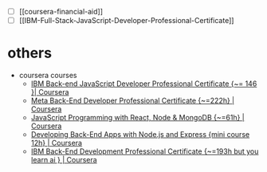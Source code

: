 - [ ] [[coursera-financial-aid]]
- [ ] [[IBM-Full-Stack-JavaScript-Developer-Professional-Certificate]]

# others

- coursera courses
	- [IBM Back-end JavaScript Developer Professional Certificate {~= 146 }| Coursera](https://www.coursera.org/professional-certificates/backend-javascript-developer)
	- [Meta Back-End Developer Professional Certificate {~=222h} | Coursera](https://www.coursera.org/professional-certificates/meta-back-end-developer)
	- [JavaScript Programming with React, Node & MongoDB {~=61h} | Coursera](https://www.coursera.org/specializations/javascript-programming-with-react-node-mongodb)
	- [Developing Back-End Apps with Node.js and Express {mini course 12h} | Coursera](https://www.coursera.org/learn/developing-backend-apps-with-nodejs-and-express)
	- [IBM Back-End Development Professional Certificate {~=193h but you learn ai } | Coursera](https://www.coursera.org/professional-certificates/ibm-backend-development)